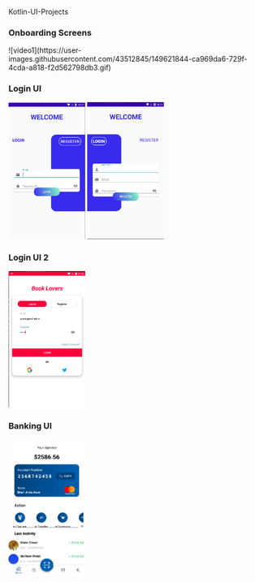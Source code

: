 Kotlin-UI-Projects

<h3>Onboarding Screens</h3>
<div>
  ![video1](https://user-images.githubusercontent.com/43512845/149621844-ca969da6-729f-4cda-a818-f2d562798db3.gif)

</div>

<h3>Login UI</h3>
<div>
<img src="images/login1.png" width=30%>
<img src="images/login2.png" width=30%>
</div>

<h3>Login UI 2</h3>
<div>
<img src="images/login3.png" width=30%>
</div>

<h3>Banking UI</h3>
<div>
<img src="images/banking.png" width=30%>
</div>

